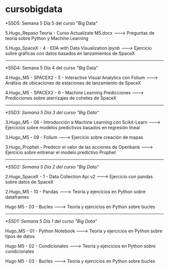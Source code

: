 # cursobigdata


*S5D5: Semana 5 Día 5 del curso "Big Data"

5.Hugo_Repaso Teoría - Curso Actualízate M5.docx ---> Preguntas de teoría sobre Python y Machine Learning

5.Hugo_SpaceX - 4 - EDA with Data Visualization.ipynb ---> Ejercicio sobre gráficas con datos basados en lanzamientos de SpaceX

----------------------------------------------------------------------------------------------------------------------

*S5D4: Semana 5 Día 4 del curso "Big Data"

4.Hugo_M5 - SPACEX2 - 5 - Interactive Visual Analytics con Folium ---> Análisis de ubicaciones de estaciones de lanzamiento de SpaceX

4.Hugo_M5 - SPACEX2 - 6 - Machine Learning Predicciones ---> Predicciones sobre aterrizajes de cohetes de SpaceX


----------------------------------------------------------------------------------------------------------------------

_*S5D3: Semana 5 Día 3 del curso "Big Data"_

  3.Hugo_M5 - 06 - Introducción a Machine Learning con Scikit-Learn       --->   Ejercicios sobre modelos predictivos basados en regresión lineal

  3.Hugo_M5 - 09 - Folium                                              --->   Ejercicio sobre creación de mapas
  
  3.Hugo_Prophet - Predecir el valor de las acciones de Openbank                 --->   Ejercicio sobre entrenar el modelo predictivo Prophet

----------------------------------------------------------------------------------------------------------------------

_*S5D2: Semana 5 Día 2 del curso "Big Data"_

  2.Hugo_SpaceX - 1 - Data Collection Api v2    --->   Ejercicio con pandas sobre datos de SpaceX

  2.Hugo_M5 - 10 - Pandas  --->   Teoría y ejercicios en Python sobre dataframes
  
  Hugo M5 - 03 - Bucles           --->   Teoría y ejercicios en Python sobre bucles

----------------------------------------------------------------------------------------------------------------------


_*S5D1: Semana 5 Día 1 del curso "Big Data"_

  Hugo_M5 - 01 - Python Notebook   --->   Teoría y ejercicios en Python sobre tipos de datos
  
  Hugo M5 - 02 - Condicionales     --->   Teoría y ejercicios en Python sobre condicionales
  
  Hugo M5 - 03 - Bucles            --->   Teoría y ejercicios en Python sobre bucles
